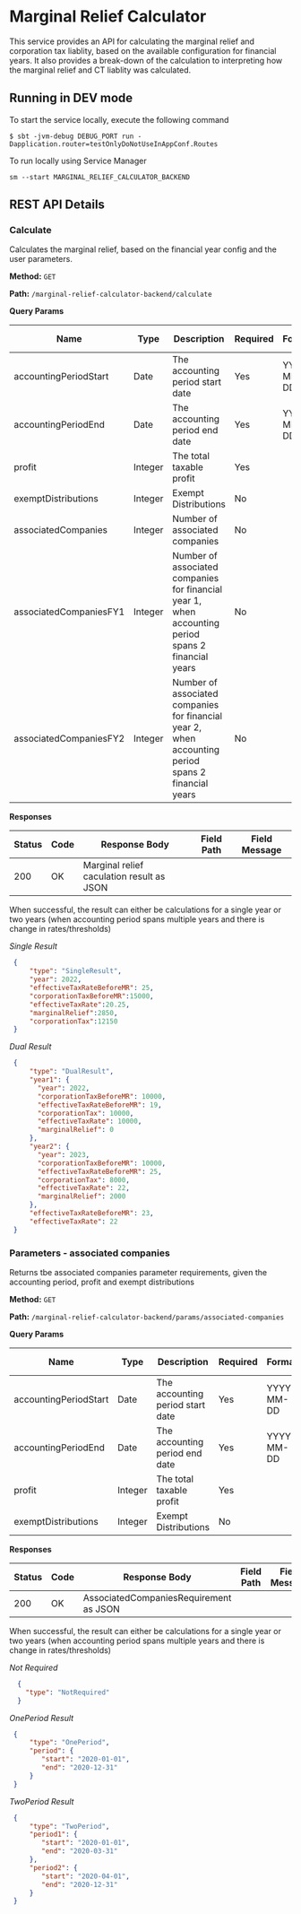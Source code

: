 # Marginal Relief Calculator

This service provides an API for calculating the marginal relief and corporation tax liablity, based on the available configuration for financial years. It
also provides a break-down of the calculation to interpreting how the marginal relief and CT liablity was calculated.

## Running in DEV mode

To start the service locally, execute the following command

```$ sbt -jvm-debug DEBUG_PORT run -Dapplication.router=testOnlyDoNotUseInAppConf.Routes ```

To run locally using Service Manager

```sm --start MARGINAL_RELIEF_CALCULATOR_BACKEND```

## REST API Details

### Calculate

Calculates the marginal relief, based on the financial year config and the user parameters.

**Method:** `GET`

**Path:** `/marginal-relief-calculator-backend/calculate`

**Query Params**

|Name|Type|Description|Required|Format|Example Value|
|----|----|-----------|--------|------|-------------|
|accountingPeriodStart|Date|The accounting period start date|Yes|YYYY-MM-DD|2023-01-01|
|accountingPeriodEnd|Date|The accounting period end date|Yes|YYYY-MM-DD|2023-01-01|
|profit|Integer|The total taxable profit|Yes||100000|
|exemptDistributions|Integer|Exempt Distributions|No||10000|
|associatedCompanies|Integer|Number of associated companies|No||1|
|associatedCompaniesFY1|Integer|Number of associated companies for financial year 1, when accounting period spans 2 financial years|No||1|
|associatedCompaniesFY2|Integer|Number of associated companies for financial year 2, when accounting period spans 2 financial years|No||1|

**Responses**

|Status|Code|Response Body|Field Path|Field Message|
|------|----|-------------|----------|-------------|
|200| OK| Marginal relief caculation result as JSON| | |

When successful, the result can either be calculations for a single year or two years (when accounting period spans multiple years and there is change in rates/thresholds)

*Single Result*

```json
 {
     "type": "SingleResult",
     "year": 2022,
     "effectiveTaxRateBeforeMR": 25,
     "corporationTaxBeforeMR":15000,
     "effectiveTaxRate":20.25,
     "marginalRelief":2850,
     "corporationTax":12150
 }
 ```
 *Dual Result*

 ```json
  {
      "type": "DualResult",
      "year1": {
        "year": 2022,
        "corporationTaxBeforeMR": 10000,
        "effectiveTaxRateBeforeMR": 19,
        "corporationTax": 10000,
        "effectiveTaxRate": 10000,
        "marginalRelief": 0
      },
      "year2": {
        "year": 2023,
        "corporationTaxBeforeMR": 10000,
        "effectiveTaxRateBeforeMR": 25,
        "corporationTax": 8000,
        "effectiveTaxRate": 22,
        "marginalRelief": 2000
      },
      "effectiveTaxRateBeforeMR": 23,
      "effectiveTaxRate": 22
  }
  ```

### Parameters - associated companies

Returns tbe associated companies parameter requirements, given the accounting period, profit and exempt distributions

**Method:** `GET`

**Path:** `/marginal-relief-calculator-backend/params/associated-companies`

**Query Params**

|Name|Type|Description|Required|Format|Example Value|
|----|----|-----------|--------|------|-------------|
|accountingPeriodStart|Date|The accounting period start date|Yes|YYYY-MM-DD|2023-01-01|
|accountingPeriodEnd|Date|The accounting period end date|Yes|YYYY-MM-DD|2023-01-01|
|profit|Integer|The total taxable profit|Yes||100000|
|exemptDistributions|Integer|Exempt Distributions|No||10000|

**Responses**

|Status|Code|Response Body|Field Path|Field Message|
|------|----|-------------|----------|-------------|
|200| OK| AssociatedCompaniesRequirement as JSON| | |

When successful, the result can either be calculations for a single year or two years (when accounting period spans multiple years and there is change in rates/thresholds)


*Not Required*

```json
  {
    "type": "NotRequired"
  }
```

*OnePeriod Result*

```json
 {
     "type": "OnePeriod",
     "period": {
        "start": "2020-01-01",
        "end": "2020-12-31"
     }
 }
 ```
 *TwoPeriod Result*

 ```json
  {
      "type": "TwoPeriod",
      "period1": {
         "start": "2020-01-01",
         "end": "2020-03-31"
      },
      "period2": {
         "start": "2020-04-01",
         "end": "2020-12-31"
      }
  }
  ```

